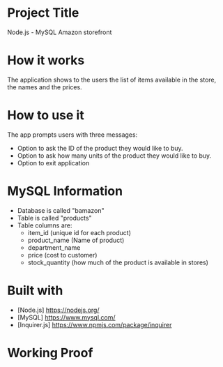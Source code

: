 # Project Title
Node.js - MySQL Amazon storefront

# How it works
The application shows to the users the list of items available in the store, the names and the prices.

# How to use it
The app prompts users with three messages:

* Option to ask the ID of the product they would like to buy.
* Option to ask how many units of the product they would like to buy.
* Option to exit application

# MySQL Information
* Database is called "bamazon"
* Table is called "products"
* Table columns are: 
  * item_id (unique id for each product)
  * product_name (Name of product)
  * department_name
  * price (cost to customer)
  * stock_quantity (how much of the product is available in stores)

# Built with
* [Node.js] https://nodejs.org/
* [MySQL] https://www.mysql.com/
* [Inquirer.js] https://www.npmjs.com/package/inquirer

# Working Proof
